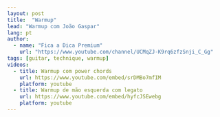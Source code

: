 ```yaml
---
layout: post
title:  "Warmup"
lead: "Warmup com João Gaspar"
lang: pt
author:
  - name: "Fica a Dica Premium"
    url: "https://www.youtube.com/channel/UCMqZJ-K9rq6zfzSnji_C_Gg"
tags: [guitar, technique, warmup]
videos:
  - title: Warmup com power chords
    url: https://www.youtube.com/embed/srDMBo7mfIM
    platform: youtube
  - title: Warmup de mão esquerda com legato
    url: https://www.youtube.com/embed/hyfcJSEwebg
    platform: youtube
---
```

